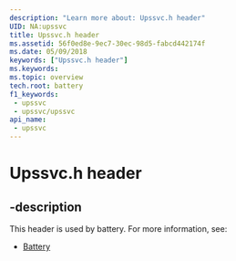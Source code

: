 ```yaml
---
description: "Learn more about: Upssvc.h header"
UID: NA:upssvc
title: Upssvc.h header
ms.assetid: 56f0ed8e-9ec7-30ec-98d5-fabcd442174f
ms.date: 05/09/2018
keywords: ["Upssvc.h header"]
ms.keywords: 
ms.topic: overview
tech.root: battery
f1_keywords:
 - upssvc
 - upssvc/upssvc
api_name:
 - upssvc
---
```


# Upssvc.h header


## -description

This header is used by battery. For more information, see:

- [Battery](../_battery/index.md)

